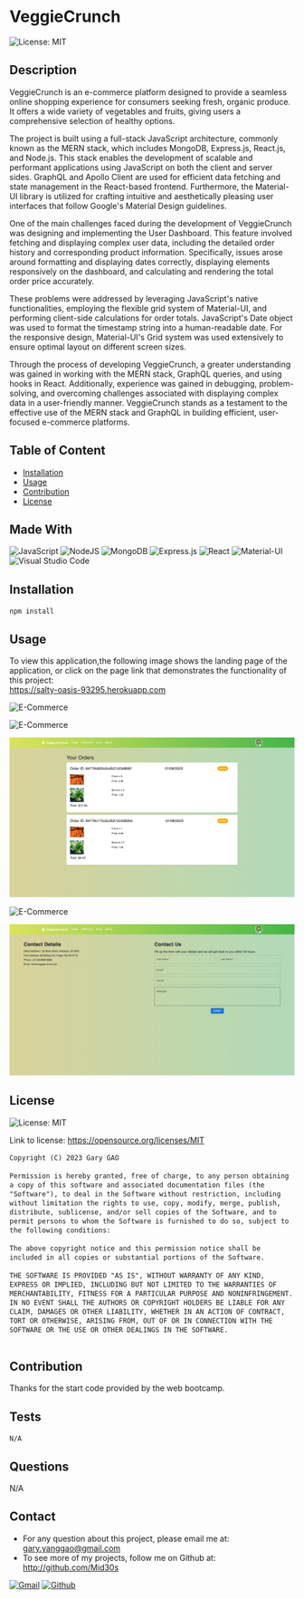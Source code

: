 # VeggieCrunch

![License: MIT](https://img.shields.io/badge/License-MIT-yellow.svg)

## Description

VeggieCrunch is an e-commerce platform designed to provide a seamless online shopping experience for consumers seeking fresh, organic produce. It offers a wide variety of vegetables and fruits, giving users a comprehensive selection of healthy options.

The project is built using a full-stack JavaScript architecture, commonly known as the MERN stack, which includes MongoDB, Express.js, React.js, and Node.js. This stack enables the development of scalable and performant applications using JavaScript on both the client and server sides. GraphQL and Apollo Client are used for efficient data fetching and state management in the React-based frontend. Furthermore, the Material-UI library is utilized for crafting intuitive and aesthetically pleasing user interfaces that follow Google's Material Design guidelines.

One of the main challenges faced during the development of VeggieCrunch was designing and implementing the User Dashboard. This feature involved fetching and displaying complex user data, including the detailed order history and corresponding product information. Specifically, issues arose around formatting and displaying dates correctly, displaying elements responsively on the dashboard, and calculating and rendering the total order price accurately.

These problems were addressed by leveraging JavaScript's native functionalities, employing the flexible grid system of Material-UI, and performing client-side calculations for order totals. JavaScript's Date object was used to format the timestamp string into a human-readable date. For the responsive design, Material-UI's Grid system was used extensively to ensure optimal layout on different screen sizes.

Through the process of developing VeggieCrunch, a greater understanding was gained in working with the MERN stack, GraphQL queries, and using hooks in React. Additionally, experience was gained in debugging, problem-solving, and overcoming challenges associated with displaying complex data in a user-friendly manner. VeggieCrunch stands as a testament to the effective use of the MERN stack and GraphQL in building efficient, user-focused e-commerce platforms.

## Table of Content

* [Installation](#installation)
* [Usage](#usage)
* [Contribution](#contribution)
* [License](#license)
  
## Made With

![JavaScript](https://img.shields.io/badge/javascript-%23323330.svg?style=for-the-badge&logo=javascript&logoColor=%23F7DF1E)
![NodeJS](https://img.shields.io/badge/node.js-6DA55F?style=for-the-badge&logo=node.js&logoColor=white)
![MongoDB](https://img.shields.io/badge/MongoDB-4EA94B?style=for-the-badge&logo=mongodb&logoColor=white)
![Express.js](https://img.shields.io/badge/express.js-%23404d59.svg?style=for-the-badge&logo=express&logoColor=%2361DAFB)
![React](https://img.shields.io/badge/React-20232A?style=for-the-badge&logo=react&logoColor=61DAFB)
![Material-UI](https://img.shields.io/badge/Material--UI-0081CB?style=for-the-badge&logo=material-ui&logoColor=white)
![Visual Studio Code](https://img.shields.io/badge/Visual%20Studio%20Code-0078d7.svg?style=for-the-badge&logo=visual-studio-code&logoColor=white)
  
## Installation  

```
npm install
```

## Usage

To view this application,the following image shows the landing page of the application, or click on the page link that demonstrates the functionality of this project:\
<https://salty-oasis-93295.herokuapp.com>

![E-Commerce](./client/public/images/homepage.png)

![E-Commerce](./client/public/images/product-cart.png)

![E-Commerce](./client/public/images/user-dashboard.png)

![E-Commerce](./client/public/images/blog.png)

![E-Commerce](./client/public/images/contact.png)

## License

![License: MIT](https://img.shields.io/badge/License-MIT-yellow.svg)

Link to license: <https://opensource.org/licenses/MIT>

```
Copyright (C) 2023 Gary GAO

Permission is hereby granted, free of charge, to any person obtaining a copy of this software and associated documentation files (the "Software"), to deal in the Software without restriction, including without limitation the rights to use, copy, modify, merge, publish, distribute, sublicense, and/or sell copies of the Software, and to permit persons to whom the Software is furnished to do so, subject to the following conditions:

The above copyright notice and this permission notice shall be included in all copies or substantial portions of the Software.

THE SOFTWARE IS PROVIDED "AS IS", WITHOUT WARRANTY OF ANY KIND, EXPRESS OR IMPLIED, INCLUDING BUT NOT LIMITED TO THE WARRANTIES OF MERCHANTABILITY, FITNESS FOR A PARTICULAR PURPOSE AND NONINFRINGEMENT. IN NO EVENT SHALL THE AUTHORS OR COPYRIGHT HOLDERS BE LIABLE FOR ANY CLAIM, DAMAGES OR OTHER LIABILITY, WHETHER IN AN ACTION OF CONTRACT, TORT OR OTHERWISE, ARISING FROM, OUT OF OR IN CONNECTION WITH THE SOFTWARE OR THE USE OR OTHER DEALINGS IN THE SOFTWARE.
  
```
  
## Contribution

Thanks for the start code provided by the web bootcamp.

## Tests

```
N/A
```

## Questions

N/A

## Contact

* For any question about this project, please email me at: gary.yanggao@gmail.com
* To see more of my projects, follow me on Github at: <http://github.com/Mid30s>
  
[![Gmail](https://img.shields.io/badge/Gmail-D14836?style=for-the-badge&logo=gmail&logoColor=white)](mailto:gary.yanggao@gmail.com)
[![Github](https://img.shields.io/badge/GitHub-100000?style=for-the-badge&logo=github&logoColor=white)](https://github.com/Mid30s)
